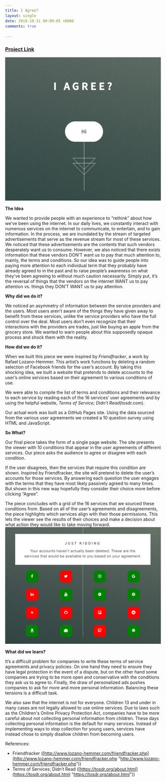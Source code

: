 ```yaml
---
title: I Agree?
layout: single
date: 2018-10-31 00:09:05 +0000
comments: true

---
```

### [Project Link](https://seunginlyu.github.io/I_Agree/)

![](/uploads/iagree.png)

**The Idea**

We wanted to provide people with an experience to “rethink” about how we’ve been using the internet. In our daily lives, we constantly interact with numerous services on the internet to communicate, to entertain, and to gain information. In the process, we are inundated by the stream of targeted advertisements that serve as the revenue stream for most of these services. We noticed that these advertisements are the contents that such vendors desperately want us to consume. However, we also noticed that there exists information that these vendors DON’T want us to pay that much attention to, mainly, the terms and conditions. So our idea was to guide people into paying more attention to each individual term that they probably have already agreed to in the past and to raise people’s awareness on what they’ve been agreeing to without much caution necessarily. Simply put, it’s the reversal of things that the vendors on the internet WANT us to pay attention vs. things they DON’T WANT us to pay attention.

**Why did we do it?**

We noticed an asymmetry of information between the service providers and the users. Most users aren’t aware of the things they have given away to benefit from these services, unlike the service providers who have the full control over the deal. Most users don’t even recognize that their interactions with the providers are trades, just like buying an apple from the grocery store. We wanted to warn people about this supposedly opaque process and shock them with the reality.

**How did we do it?**

When we built this piece we were inspired by _Friendfracker_, a work by Rafael Lozano-Hemmer. This artist’s work functions by deleting a random selection of Facebook friends for the user’s account. By taking this shocking idea, we built a website that pretends to delete accounts to the user’s online services based on their agreement to various conditions of use.  

We were able to compile the list of terms and conditions and their relevance to each service by reading each of the 16 services’ user agreements and by using the helpful website, _Terms of Service; Didn’t Read_(tosdr.com).

Our actual work was built as a GitHub Pages site. Using the data sourced from the various user agreements we created a 10 question survey using HTML and JavaScript.

**So What?**

Our final piece takes the form of a single page website. The site presents the viewer with 10 conditions that appear in the user agreements of different services. Our piece asks the audience to agree or disagree with each condition.

If the user disagrees, then the services that require this condition are shown. Inspired by Friendfracker, the site will pretend to delete the user’s accounts for those services. By answering each question the user engages with the terms that they have most likely passively agreed to many times. But shown in this new way hopefully they consider their choice more before clicking “Agree”.

The piece concludes with a grid of the 16 services that we sourced these conditions from. Based on all of the user’s agreements and disagreements, the piece highlights which services align with their those permissions. This lets the viewer see the results of their choices and make a decision about what action they would like to take moving forward.![](/uploads/kidding.png)


**What did we learn?**

It’s a difficult problem for companies to write these terms of service agreements and privacy policies. On one hand they need to ensure they have legal protection in the event of a dispute, but on the other hand some companies are trying to be more open and conservative with the conditions they ask us to agree to. Finally, the draw of personalized ads pushes companies to ask for more and more personal information. Balancing these tensions is a difficult task.

We also saw that the internet is not for everyone. Children 13 and under in many cases are not legally allowed to use online services. Due to laws such as the Children's Online Privacy Protection Act, companies have to be more careful about not collecting personal information from children. These days collecting personal information is the default for many services. Instead of implementing ways to stop collection for young users, services have instead chose to simply disallow children from becoming users.

References:

* Friendfracker ([http://www.lozano-hemmer.com/friendfracker.php](http://www.lozano-hemmer.com/friendfracker.php "http://www.lozano-hemmer.com/friendfracker.php"))
* Terms of Services; Didn’t Read ([https://tosdr.org/about.html](https://tosdr.org/about.html "https://tosdr.org/about.html"))
